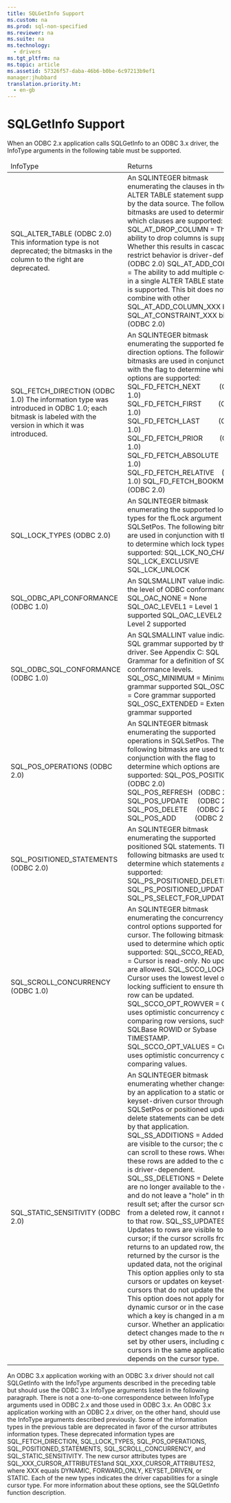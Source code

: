 ```yaml
---
title: SQLGetInfo Support
ms.custom: na
ms.prod: sql-non-specified
ms.reviewer: na
ms.suite: na
ms.technology: 
  - drivers
ms.tgt_pltfrm: na
ms.topic: article
ms.assetid: 57326f57-daba-46b6-b0be-6c97213b9ef1
manager:jhubbard
translation.priority.ht: 
  - en-gb
---
```

# SQLGetInfo Support
<?xml version="1.0" encoding="utf-8"?>
<developerReferenceWithoutSyntaxDocument xmlns="http://ddue.schemas.microsoft.com/authoring/2003/5" xmlns:xlink="http://www.w3.org/1999/xlink" xmlns:xsi="http://www.w3.org/2001/XMLSchema-instance" xsi:schemaLocation="http://ddue.schemas.microsoft.com/authoring/2003/5 http://dduestorage.blob.core.windows.net/ddueschema/developer.xsd">
  <introduction>
    <para>When an ODBC 2.<legacyItalic>x</legacyItalic> application calls <legacyBold>SQLGetInfo</legacyBold> to an ODBC 3<legacyItalic>.x</legacyItalic> driver, the <legacyItalic>InfoType</legacyItalic> arguments in the following table must be supported.</para>
    <table xmlns:caps="http://schemas.microsoft.com/build/caps/2013/11">
      <thead>
        <tr>
          <TD>
            <para>                 <legacyItalic>InfoType</legacyItalic>               </para>
          </TD>
          <TD>
            <para>Returns</para>
          </TD>
        </tr>
      </thead>
      <tbody>
        <tr>
          <TD>
            <para>SQL_ALTER_TABLE (ODBC 2.0)</para>
            <alert class="note">
              <para>This information type is not deprecated; the bitmasks in the column to the right are deprecated.</para>
            </alert>
          </TD>
          <TD>
            <para>An SQLINTEGER bitmask enumerating the clauses in the <legacyBold>ALTER TABLE</legacyBold> statement supported by the data source.</para>
            <para>The following bitmasks are used to determine which clauses are supported:</para>
            <para>SQL_AT_DROP_COLUMN = The ability to drop columns is supported. Whether this results in cascade or restrict behavior is driver-defined. (ODBC 2.0)</para>
            <para>SQL_AT_ADD_COLUMN = The ability to add multiple columns in a single ALTER TABLE statement is supported. This bit does not combine with other SQL_AT_ADD_COLUMN_XXX bits or SQL_AT_CONSTRAINT_XXX bits. (ODBC 2.0) </para>
          </TD>
        </tr>
        <tr>
          <TD>
            <para>SQL_FETCH_DIRECTION (ODBC 1.0)</para>
            <para>The information type was introduced in ODBC 1.0; each bitmask is labeled with the version in which it was introduced.</para>
          </TD>
          <TD>
            <para>An SQLINTEGER bitmask enumerating the supported fetch direction options. </para>
            <para>The following bitmasks are used in conjunction with the flag to determine which options are supported:</para>
            <para>SQL_FD_FETCH_NEXT          (ODBC 1.0) SQL_FD_FETCH_FIRST         (ODBC 1.0) SQL_FD_FETCH_LAST          (ODBC 1.0) SQL_FD_FETCH_PRIOR         (ODBC 1.0) SQL_FD_FETCH_ABSOLUTE   (ODBC 1.0) SQL_FD_FETCH_RELATIVE    (ODBC 1.0) SQL_FD_FETCH_BOOKMARK (ODBC 2.0)</para>
          </TD>
        </tr>
        <tr>
          <TD>
            <para>SQL_LOCK_TYPES (ODBC 2.0)</para>
          </TD>
          <TD>
            <para>An SQLINTEGER bitmask enumerating the supported lock types for the <legacyItalic>fLock</legacyItalic> argument in <legacyBold>SQLSetPos</legacyBold>.</para>
            <para>The following bitmasks are used in conjunction with the flag to determine which lock types are supported:</para>
            <para>SQL_LCK_NO_CHANGE SQL_LCK_EXCLUSIVE SQL_LCK_UNLOCK</para>
          </TD>
        </tr>
        <tr>
          <TD>
            <para>SQL_ODBC_API_CONFORMANCE (ODBC 1.0)</para>
          </TD>
          <TD>
            <para>An SQLSMALLINT value indicating the level of ODBC conformance.</para>
            <para>SQL_OAC_NONE = None</para>
            <para>SQL_OAC_LEVEL1 = Level 1 supported</para>
            <para>SQL_OAC_LEVEL2 = Level 2 supported</para>
          </TD>
        </tr>
        <tr>
          <TD>
            <para>SQL_ODBC_SQL_CONFORMANCE (ODBC 1.0)</para>
          </TD>
          <TD>
            <para>An SQLSMALLINT value indicating SQL grammar supported by the driver. See <legacyLink xlink:href="0ee36f09-59e7-4b94-88ca-7ebc0952a3be">Appendix C: SQL Grammar</legacyLink> for a definition of SQL conformance levels.</para>
            <para>SQL_OSC_MINIMUM = Minimum grammar supported</para>
            <para>SQL_OSC_CORE = Core grammar supported</para>
            <para>SQL_OSC_EXTENDED = Extended grammar supported</para>
          </TD>
        </tr>
        <tr>
          <TD>
            <para>SQL_POS_OPERATIONS (ODBC 2.0)</para>
          </TD>
          <TD>
            <para>An SQLINTEGER bitmask enumerating the supported operations in <legacyBold>SQLSetPos</legacyBold>.</para>
            <para>The following bitmasks are used to in conjunction with the flag to determine which options are supported:</para>
            <para>SQL_POS_POSITION (ODBC 2.0) SQL_POS_REFRESH   (ODBC 2.0) SQL_POS_UPDATE     (ODBC 2.0) SQL_POS_DELETE     (ODBC 2.0) SQL_POS_ADD          (ODBC 2.0)</para>
          </TD>
        </tr>
        <tr>
          <TD>
            <para>SQL_POSITIONED_STATEMENTS (ODBC 2.0)</para>
          </TD>
          <TD>
            <para>An SQLINTEGER bitmask enumerating the supported positioned SQL statements.</para>
            <para>The following bitmasks are used to determine which statements are supported:</para>
            <para>SQL_PS_POSITIONED_DELETE SQL_PS_POSITIONED_UPDATE SQL_PS_SELECT_FOR_UPDATE</para>
          </TD>
        </tr>
        <tr>
          <TD>
            <para>SQL_SCROLL_CONCURRENCY (ODBC 1.0)</para>
          </TD>
          <TD>
            <para>An SQLINTEGER bitmask enumerating the concurrency control options supported for the cursor.</para>
            <para>The following bitmasks are used to determine which options are supported:</para>
            <para>SQL_SCCO_READ_ONLY = Cursor is read-only. No updates are allowed.</para>
            <para>SQL_SCCO_LOCK = Cursor uses the lowest level of locking sufficient to ensure that the row can be updated.</para>
            <para>SQL_SCCO_OPT_ROWVER = Cursor uses optimistic concurrency control, comparing row versions, such as SQLBase ROWID or Sybase TIMESTAMP.</para>
            <para>SQL_SCCO_OPT_VALUES = Cursor uses optimistic concurrency control, comparing values.</para>
          </TD>
        </tr>
        <tr>
          <TD>
            <para>SQL_STATIC_SENSITIVITY (ODBC 2.0)</para>
          </TD>
          <TD>
            <para>An SQLINTEGER bitmask enumerating whether changes made by an application to a static or keyset-driven cursor through <legacyBold>SQLSetPos</legacyBold> or positioned update or delete statements can be detected by that application.</para>
            <para>SQL_SS_ADDITIONS = Added rows are visible to the cursor; the cursor can scroll to these rows. Where these rows are added to the cursor is driver-dependent.</para>
            <para>SQL_SS_DELETIONS = Deleted rows are no longer available to the cursor and do not leave a "hole" in the result set; after the cursor scrolls from a deleted row, it cannot return to that row.</para>
            <para>SQL_SS_UPDATES = Updates to rows are visible to the cursor; if the cursor scrolls from and returns to an updated row, the data returned by the cursor is the updated data, not the original data. This option applies only to static cursors or updates on keyset-driven cursors that do not update the key. This option does not apply for a dynamic cursor or in the case in which a key is changed in a mixed cursor.</para>
            <para>Whether an application can detect changes made to the result set by other users, including other cursors in the same application, depends on the cursor type.</para>
          </TD>
        </tr>
      </tbody>
    </table>
    <para>An ODBC 3<legacyItalic>.x</legacyItalic> application working with an ODBC 3<legacyItalic>.x</legacyItalic> driver should not call <legacyBold>SQLGetInfo</legacyBold> with the <legacyItalic>InfoType</legacyItalic> arguments described in the preceding table but should use the ODBC 3<legacyItalic>.x</legacyItalic> <legacyItalic>InfoType</legacyItalic> arguments listed in the following paragraph. There is not a one-to-one correspondence between <legacyItalic>InfoType</legacyItalic> arguments used in ODBC 2.<legacyItalic>x</legacyItalic> and those used in ODBC 3<legacyItalic>.x</legacyItalic>. An ODBC 3<legacyItalic>.x</legacyItalic> application working with an ODBC 2.<legacyItalic>x</legacyItalic> driver, on the other hand, should use the <legacyItalic>InfoType</legacyItalic> arguments described previously.</para>
    <para>Some of the information types in the previous table are deprecated in favor of the cursor attributes information types. These deprecated information types are SQL_FETCH_DIRECTION, SQL_LOCK_TYPES, SQL_POS_OPERATIONS, SQL_POSITIONED_STATEMENTS, SQL_SCROLL_CONCURRENCY, and SQL_STATIC_SENSITIVITY. The new cursor attributes types are SQL_XXX_CURSOR_ATTRIBUTES1and SQL_XXX_CURSOR_ATTRIBUTES2, where XXX equals DYNAMIC, FORWARD_ONLY, KEYSET_DRIVEN, or STATIC. Each of the new types indicates the driver capabilities for a single cursor type. For more information about these options, see the <legacyLink xlink:href="49dceccc-d816-4ada-808c-4c6138dccb64">SQLGetInfo</legacyLink> function description.</para>
  </introduction>
  <relatedTopics />
</developerReferenceWithoutSyntaxDocument>